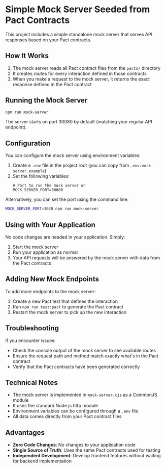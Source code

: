 # Simple Mock Server Seeded from Pact Contracts

This project includes a simple standalone mock server that serves API responses based on your Pact contracts.

## How It Works

1. The mock server reads all Pact contract files from the `pacts/` directory
2. It creates routes for every interaction defined in those contracts
3. When you make a request to the mock server, it returns the exact response defined in the Pact contract

## Running the Mock Server

```bash
npm run mock-server
```

The server starts on port 30080 by default (matching your regular API endpoint). 

## Configuration

You can configure the mock server using environment variables:

1. Create a `.env` file in the project root (you can copy from `.env.mock-server.example`)
2. Set the following variables:
   ```
   # Port to run the mock server on
   MOCK_SERVER_PORT=30080
   ```

Alternatively, you can set the port using the command line:

```bash
MOCK_SERVER_PORT=3030 npm run mock-server
```

## Using with Your Application

No code changes are needed in your application. Simply:

1. Start the mock server
2. Run your application as normal
3. Your API requests will be answered by the mock server with data from the Pact contracts

## Adding New Mock Endpoints

To add more endpoints to the mock server:

1. Create a new Pact test that defines the interaction
2. Run `npm run test:pact` to generate the Pact contract
3. Restart the mock server to pick up the new interaction

## Troubleshooting

If you encounter issues:

- Check the console output of the mock server to see available routes
- Ensure the request path and method match exactly what's in the Pact contract
- Verify that the Pact contracts have been generated correctly

## Technical Notes

- The mock server is implemented in `mock-server.cjs` as a CommonJS module
- It uses the standard Node.js http module
- Environment variables can be configured through a `.env` file
- All data comes directly from your Pact contract files

## Advantages

- **Zero Code Changes**: No changes to your application code
- **Single Source of Truth**: Uses the same Pact contracts used for testing
- **Independent Development**: Develop frontend features without waiting for backend implementation 